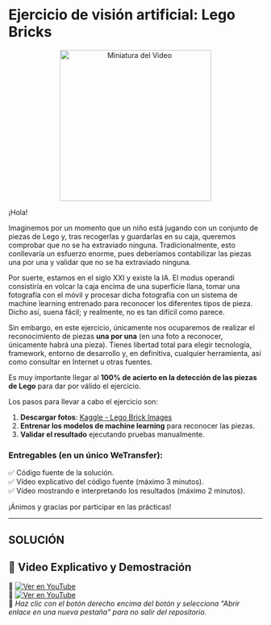 # Ejercicio de visión artificial: Lego Bricks
<p align="center">
  <img src="https://img.youtube.com/vi/stz3FxwyNaM/hqdefault.jpg" alt="Miniatura del Video" width="300">
</p>

¡Hola!

Imaginemos por un momento que un niño está jugando con un conjunto de piezas de Lego y, tras recogerlas y guardarlas en su caja, queremos comprobar que no se ha extraviado ninguna. Tradicionalmente, esto conllevaría un esfuerzo enorme, pues deberíamos contabilizar las piezas una por una y validar que no se ha extraviado ninguna.

Por suerte, estamos en el siglo XXI y existe la IA. El modus operandi consistiría en volcar la caja encima de una superficie llana, tomar una fotografía con el móvil y procesar dicha fotografía con un sistema de machine learning entrenado para reconocer los diferentes tipos de pieza. Dicho así, suena fácil; y realmente, no es tan difícil como parece.

Sin embargo, en este ejercicio, únicamente nos ocuparemos de realizar el reconocimiento de piezas **una por una** (en una foto a reconocer, únicamente habrá una pieza). Tienes libertad total para elegir tecnología, framework, entorno de desarrollo y, en definitiva, cualquier herramienta, así como consultar en Internet u otras fuentes.

Es muy importante llegar al **100% de acierto en la detección de las piezas de Lego** para dar por válido el ejercicio.

Los pasos para llevar a cabo el ejercicio son:

1. **Descargar fotos**: [Kaggle - Lego Brick Images](https://www.kaggle.com/datasets/joosthazelzet/lego-brick-images)  
2. **Entrenar los modelos de machine learning** para reconocer las piezas.  
3. **Validar el resultado** ejecutando pruebas manualmente.  

### **Entregables (en un único WeTransfer):**  
✅ Código fuente de la solución.  
✅ Vídeo explicativo del código fuente (máximo 3 minutos).  
✅ Vídeo mostrando e interpretando los resultados (máximo 2 minutos).  

¡Ánimos y gracias por participar en las prácticas!  

---

## SOLUCIÓN  
## 🎥 Video Explicativo y Demostración  
🔹 [![Ver en YouTube](https://img.shields.io/badge/🎥%20Explicación%20del%20Código-red?logo=youtube&logoColor=white)](https://youtu.be/stz3FxwyNaM)  
🔹 [![Ver en YouTube](https://img.shields.io/badge/🎥%20Demostración-red?logo=youtube&logoColor=white)](https://youtu.be/2K_Ny7XMUoE)  
📌 *Haz clic con el botón derecho encima del botón y selecciona "Abrir enlace en una nueva pestaña" para no salir del repositorio.*


